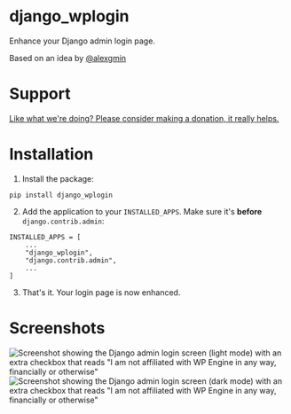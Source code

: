# django_wplogin
Enhance your Django admin login page.

Based on an idea by [@alexgmin](https://github.com/alexgmin)

# Support

[Like what we're doing? Please consider making a donation, it really helps.](https://www.djangoproject.com/fundraising/)

# Installation

1) Install the package:
```
pip install django_wplogin
```

2) Add the application to your `INSTALLED_APPS`. Make sure it's **before** `django.contrib.admin`:
```
INSTALLED_APPS = [
    ...
    "django_wplogin",
    "django.contrib.admin",
    ...
]
```

3) That's it. Your login page is now enhanced.


# Screenshots

![Screenshot showing the Django admin login screen (light mode) with an extra checkbox that reads "I am not affiliated with WP Engine in any way, financially or otherwise"](https://blog.bmispelon.rocks/files/django_wplogin_screenshot_light.png)
![Screenshot showing the Django admin login screen (dark mode) with an extra checkbox that reads "I am not affiliated with WP Engine in any way, financially or otherwise"](https://blog.bmispelon.rocks/files/django_wplogin_screenshot_dark.png)
